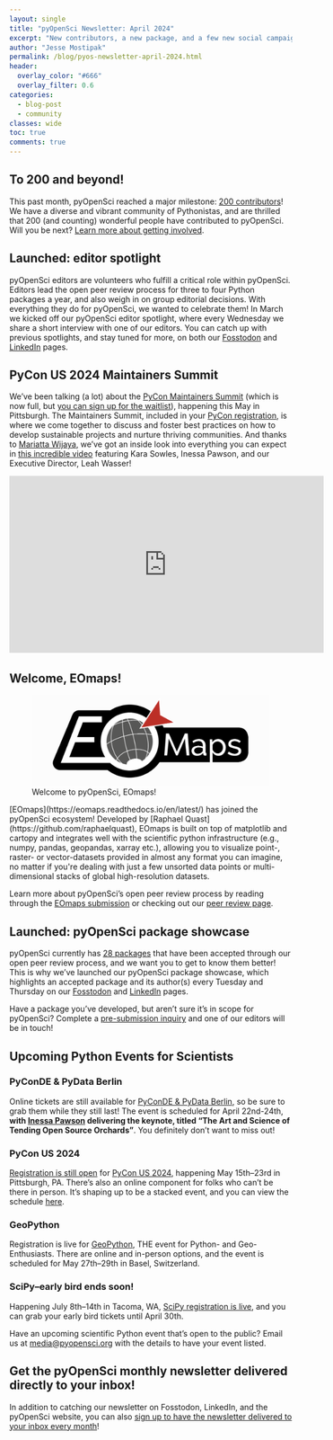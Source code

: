 ```yaml
---
layout: single
title: "pyOpenSci Newsletter: April 2024"
excerpt: "New contributors, a new package, and a few new social campaigns, all to keep you connected with the pyOpenSci community!"
author: "Jesse Mostipak"
permalink: /blog/pyos-newsletter-april-2024.html
header:
  overlay_color: "#666"
  overlay_filter: 0.6
categories:
  - blog-post
  - community
classes: wide
toc: true
comments: true
---
```


## <i class="fa-solid fa-heart"></i> To 200 and beyond!

This past month, pyOpenSci reached a major milestone: [200 contributors](https://www.pyopensci.org/our-community/index.html)! We have a diverse and vibrant community of Pythonistas, and are thrilled that 200 (and counting) wonderful people have contributed to pyOpenSci. Will you be next? [Learn more about getting involved](https://www.pyopensci.org/volunteer.html).


## <i class="fa-solid fa-camera"></i> Launched: editor spotlight

pyOpenSci editors are volunteers who fulfill a critical role within pyOpenSci. Editors lead the open peer review process for three to four Python packages a year, and also weigh in on group editorial decisions. With everything they do for pyOpenSci, we wanted to celebrate them! In March we kicked off our pyOpenSci editor spotlight, where every Wednesday we share a short interview with one of our editors. You can catch up with previous spotlights, and stay tuned for more, on both our [Fosstodon](https://fosstodon.org/@pyOpenSci) and [LinkedIn](https://www.linkedin.com/company/pyopensci) pages.

## <i class="fa-solid fa-computer"></i> PyCon US 2024 Maintainers Summit

We’ve been talking (a lot) about the [PyCon Maintainers Summit](https://us.pycon.org/2024/events/maintainers-summit/) (which is now full, but [you can sign up for the waitlist](https://us.pycon.org/2024/events/maintainers-summit/)), happening this May in Pittsburgh. The Maintainers Summit, included in your [PyCon registration](https://us.pycon.org/2024/accounts/login/?next=/2024/registration/register), is where we come together to discuss and foster best practices on how to develop sustainable projects and nurture thriving communities. And thanks to [Mariatta Wijaya](https://mariatta.ca/), we’ve got an inside look into everything you can expect in [this incredible video](https://www.youtube.com/watch?v=L-Ok_89QJOM) featuring Kara Sowles, Inessa Pawson, and our Executive Director, Leah Wasser!

<iframe width="560" height="315" src="https://www.youtube.com/embed/L-Ok_89QJOM?si=VBir0KxQVAtM89wA" title="YouTube video player" frameborder="0" allow="accelerometer; autoplay; clipboard-write; encrypted-media; gyroscope; picture-in-picture; web-share" referrerpolicy="strict-origin-when-cross-origin" allowfullscreen></iframe>

## <i class="fa-regular fa-map"></i> Welcome, EOmaps!
<figure>
    <a href="/images/newsletter/04-2024-newsletter/eomapslogo.png">
    <img src="/images/newsletter/04-2024-newsletter/eomapslogo.png" style="max-width:100%" alt="The EOmaps logo, which spells out EOmaps in white letters on a black background. In place of the letter 'O' is a grey globe with white meridian lines, and a red arrow pointing to the globe.">
    </a>
    <figcaption>
      Welcome to pyOpenSci, EOmaps!
    </figcaption>
</figure>
[EOmaps](https://eomaps.readthedocs.io/en/latest/) has joined the pyOpenSci ecosystem! Developed by [Raphael Quast](https://github.com/raphaelquast), EOmaps is built on top of matplotlib and cartopy and integrates well with the scientific python infrastructure (e.g., numpy, pandas, geopandas, xarray etc.), allowing you to visualize point-, raster- or vector-datasets provided in almost any format you can imagine, no matter if you're dealing with just a few unsorted data points or multi-dimensional stacks of global high-resolution datasets.

Learn more about pyOpenSci’s open peer review process by reading through the [EOmaps submission](https://github.com/pyOpenSci/software-submission/issues/138) or checking out our [peer review page](https://www.pyopensci.org/about-peer-review/).

## <i class="fa-solid fa-rocket"></i> Launched: pyOpenSci package showcase

pyOpenSci currently has [28 packages](https://www.pyopensci.org/python-packages.html) that have been accepted through our open peer review process, and we want you to get to know them better! This is why we’ve launched our pyOpenSci package showcase, which highlights an accepted package and its author(s) every Tuesday and Thursday on our [Fosstodon](https://fosstodon.org/@pyOpenSci) and [LinkedIn](https://www.linkedin.com/company/pyopensci) pages.

Have a package you’ve developed, but aren’t sure it’s in scope for pyOpenSci? Complete a [pre-submission inquiry](https://github.com/pyOpenSci/software-submission/issues/new?assignees=&labels=presubmission&projects=&template=presubmission-inquiry.md&title=) and one of our editors will be in touch!

## <i class="fa-brands fa-python"></i> Upcoming Python Events for Scientists
### PyConDE & PyData Berlin
Online tickets are still available for [PyConDE & PyData Berlin](https://2024.pycon.de/), so be sure to grab them while they still last! The event is scheduled for April 22nd-24th, **with [Inessa Pawson](https://github.com/InessaPawson) delivering the keynote, titled “The Art and Science of Tending Open Source Orchards”**. You definitely don’t want to miss out!

### PyCon US 2024
[Registration is still open](https://us.pycon.org/2024/) for [PyCon US 2024](https://us.pycon.org/2024/), happening May 15th–23rd in Pittsburgh, PA. There’s also an online component for folks who can’t be there in person. It’s shaping up to be a stacked event, and you can view the schedule [here](https://us.pycon.org/2024/schedule/).

### GeoPython
Registration is live for [GeoPython](https://2024.geopython.net/), THE event for Python- and Geo-Enthusiasts. There are online and in-person options, and the event is scheduled for May 27th–29th in Basel, Switzerland.

### SciPy–early bird ends soon!
Happening July 8th–14th in Tacoma, WA, [SciPy registration is live](https://www.scipy2024.scipy.org/), and you can grab your early bird tickets until April 30th.

Have an upcoming scientific Python event that’s open to the public? Email us at [media@pyopensci.org](mailto:media@pyopensci.org) with the details to have your event listed.

## <i class="fa-regular fa-paper-plane"></i> Get the pyOpenSci monthly newsletter delivered directly to your inbox!
In addition to catching our newsletter on Fosstodon, LinkedIn, and the pyOpenSci website, you can also [sign up to have the newsletter delivered to your inbox every month](https://eepurl.com/iM7SOM)!

